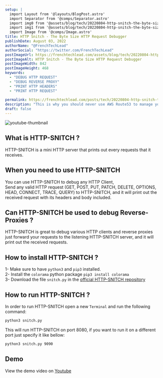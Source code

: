 ```yaml
---
setup: |
  import Layout from '@layouts/BlogPost.astro'
  import Separator from '@comps/Separator.astro'
  import img0 from '@assets/blog/tech/20220804-http-snitch-the-byte-size-http-request-debugger/0.png'
  import img1 from '@assets/blog/tech/20220804-http-snitch-the-byte-size-http-request-debugger/1.png'
  import Image from '@comps/Image.astro'
title: HTTP Snitch - The Byte Size HTTP Request Debugger
publishDate: August 03, 2022
authorName: "@FrenchTechLead"
authorSocial: "https://twitter.com/FrenchTechLead"
postImageUrl: https://frenchtechlead.com/assets/blog/tech/20220804-http-snitch-the-byte-size-http-request-debugger/0.png
postImageAlt: HTTP Snitch - The Byte Size HTTP Request Debugger
postImageWidth: 842
postImageHeight: 468
keywords:
  - "DEBUG HTTP REQUEST"
  - "DEBUG REVERSE PROXY"
  - "PRINT HTTP HEADERS"
  - "PRINT HTTP REQUEST"
  
permalink: https://frenchtechlead.com/posts/tech/20220804-http-snitch-the-byte-size-http-request-debugger/
description: "This is why you should never use AWS Route53 to manage your domain names pointing to non aws resources"
draft: false
---
```



![youtube-thumbnail](https://user-images.githubusercontent.com/10856604/182870189-d117e7ac-72f3-4130-9b60-17cf87cbccbe.png)

<Separator/>

## What is HTTP-SNITCH ?
HTTP-SNITCH is a mini HTTP server that prints out every requests that it receives.  

<Separator/>

## When you need to use HTTP-SNITCH
You can use HTTP-SNITCH to debug any HTTP Client,  
Send any valid HTTP request (GET, POST, PUT, PATCH, DELETE, OPTIONS, HEAD, CONNECT, TRACE, QUERY) to HTTP-SNITCH, and it will print out the received request with its headers and body included.

<Separator/>

## Can HTTP-SNITCH be used to debug Reverse-Proxies ?
HTTP-SNITCH is great to debug various HTTP clients and reverse proxies just forward your requests to the listening HTTP-SNITCH server, and it will print out the received requests.

<Separator/>

## How to install HTTP-SNITCH ?
1- Make sure to have `python3` and `pip3` installed.  
2- Install the `colorama` python package `pip3 install colorama`  
3- Download the file `snitch.py` in the [official HTTP-SNITCH repository](https://github.com/FrenchTechLead/http-snitch)

<Separator/>

## How to run HTTP-SNITCH ?
In order to run HTTP-SNITCH open a new `Terminal` and run the following command:  
```cmd
python3 snitch.py
```
This will run HTTP-SNITCH on port 8080, if you want to run it on a different port just specify it like bellow:  
```cmd
python3 snitch.py 9090
```

<Separator/>

## Demo 
View the demo video on [Youtube](https://youtu.be/iTNLP3WP6m0)
